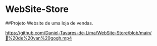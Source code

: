 # WebSite-Store
##Projeto Website de uma loja de vendas.

https://github.com/Daniel-Tavares-de-Lima/WebSite-Store/blob/main/🌻%20de%20van%20gogh.mp4
